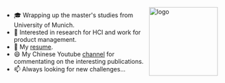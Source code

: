 <img src="https://github-readme-stats.vercel.app/api?username=jryisme&show_icons=true" alt="logo" height="160" align="right" style="margin: 5px; margin-bottom: 20px;" />

- 🎓  Wrapping up the master's studies from University of Munich.
- 🔭  Interested in research for HCI and work for product management.
- 💬  My [resume](https://github.com/jryisme/Resume_Ruoyu_Jiang.pdf).
- 😄  My Chinese Youtube [channel](https://www.youtube.com/user/luoben68) for commentating on the interesting publications.
- 📫  Always looking for new challenges...

<!--
Here are some ideas to get you started:

- 🔭 I’m currently working on ...
- 🌱 I’m currently learning ...
- 👯 I’m looking to collaborate on ...
- 🤔 I’m looking for help with ...
- 💬 Ask me about ...
- 📫 How to reach me: ...
- 😄 Pronouns: ...
- ⚡ Fun fact: ...
-->
